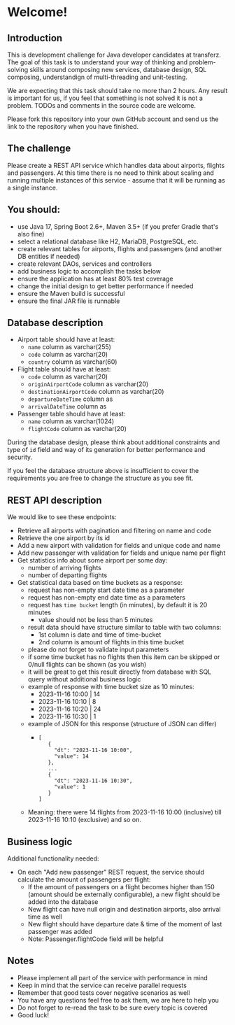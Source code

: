 # Welcome!

## Introduction
This is development challenge for Java developer candidates at transferz. The goal of this task is to understand your way of thinking and problem-solving skills around composing new services, database design, SQL composing, understandign of multi-threading and unit-testing.

We are expecting that this task should take no more than 2 hours. Any result is important for us, if you feel that something is not solved it is not a problem. TODOs and comments in the source code are welcome.

Please fork this repository into your own GitHub account and send us the link to the repository when you have finished.

## The challenge
Please create a REST API service which handles data about airports, flights and passengers. At this time there is no need to think about scaling and running multiple instances of this service - assume that it will be running as a single instance. 

## You should:
* use Java 17, Spring Boot 2.6+, Maven 3.5+ (if you prefer Gradle that's also fine)
* select a relational database like H2, MariaDB, PostgreSQL, etc.
* create relevant tables for airports, flights and passengers (and another DB entities if needed) 
* create relevant DAOs, services and controllers
* add business logic to accomplish the tasks below
* ensure the application has at least 80% test coverage
* change the initial design to get better performance if needed
* ensure the Maven build is successful
* ensure the final JAR file is runnable
                       
## Database description

* Airport table should have at least:
  * `name` column as varchar(255)
  * `code` column as varchar(20)
  * `country` column as varchar(60)
* Flight table should have at least:
  * `code` column as varchar(20)
  * `originAirportCode` column as varchar(20)
  * `destinationAirportCode` column as varchar(20)
  * `departureDateTime` column as <your choice type>
  * `arrivalDateTime` column as <your choice type>
* Passenger table should have at least:
  * `name` column as varchar(1024)
  * `flightCode` column as varchar(20)

During the database design, please think about additional constraints and type of `id` field and way of its generation for better performance and security.

If you feel the database structure above is insufficient to cover the requirements you are free to change the structure as you see fit.

## REST API description 

We would like to see these endpoints:
* Retrieve all airports with pagination and filtering on name and code
* Retrieve the one airport by its id
* Add a new airport with validation for fields and unique code and name
* Add new passenger with validation for fields and unique name per flight
* Get statistics info about some airport per some day:
  * number of arriving flights
  * number of departing flights
* Get statistical data based on time buckets as a response:
  * request has non-empty start date time as a parameter
  * request has non-empty end date time as a parameters
  * request has `time bucket` length (in minutes), by default it is 20 minutes
    * value should not be less than 5 minutes
  * result data should have structure similar to table with two columns:
    * 1st column is date and time of time-bucket
    * 2nd column is amount of flights in this time bucket 
  * please do not forget to validate input parameters
  * if some time bucket has no flights then this item can be skipped or 0/null flights can be shown (as you wish)
  * it will be great to get this result directly from database with SQL query without additional business logic
  * example of response with time bucket size as 10 minutes:
    * 2023-11-16 10:00 | 14    
    * 2023-11-16 10:10 | 8
    * 2023-11-16 10:20 | 24
    * 2023-11-16 10:30 | 1
  * example of JSON for this response (structure of JSON can differ)
    * ```
      [
         {
           "dt": "2023-11-16 10:00",
           "value": 14
         },
         ...
         {
           "dt": "2023-11-16 10:30",
           "value": 1
         }
      ]  
      ```
  * Meaning: there were 14 flights from 2023-11-16 10:00 (inclusive) till 2023-11-16 10:10 (exclusive) and so on. 
      
## Business logic

Additional functionality needed: 
* On each "Add new passenger" REST request, the service should calculate the amount of passengers per flight:
  * If the amount of passengers on a flight becomes higher than 150 (amount should be externally configurable), a new flight should be added into the database
  * New flight can have null origin and destination airports, also arrival time as well 
  * New flight should have departure date & time of the moment of last passenger was added
  * Note: Passenger.flightCode field will be helpful

## Notes
* Please implement all part of the service with performance in mind
* Keep in mind that the service can receive parallel requests
* Remember that good tests cover negative scenarios as well
* You have any questions feel free to ask them, we are here to help you
* Do not forget to re-read the task to be sure every topic is covered
* Good luck!
